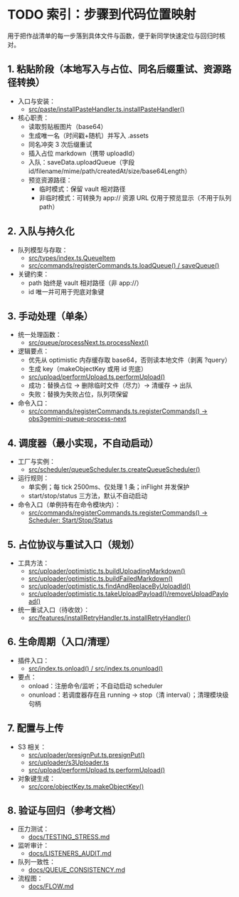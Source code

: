 # TODO 索引：步骤到代码位置映射

用于把作战清单的每一步落到具体文件与函数，便于新同学快速定位与回归时核对。

## 1. 粘贴阶段（本地写入与占位、同名后缀重试、资源路径转换）

- 入口与安装：
  - [src/paste/installPasteHandler.ts.installPasteHandler()](src/paste/installPasteHandler.ts:1)
- 核心职责：
  - 读取剪贴板图片（base64）
  - 生成唯一名（时间戳+随机）并写入 .assets
  - 同名冲突 3 次后缀重试
  - 插入占位 markdown（携带 uploadId）
  - 入队：saveData.uploadQueue（字段 id/filename/mime/path/createdAt/size/base64Length）
  - 预览资源路径：
    - 临时模式：保留 vault 相对路径
    - 非临时模式：可转换为 app:// 资源 URL 仅用于预览显示（不用于队列 path）

## 2. 入队与持久化

- 队列模型与存取：
  - [src/types/index.ts.QueueItem](src/types/index.ts:1)
  - [src/commands/registerCommands.ts.loadQueue() / saveQueue()](src/commands/registerCommands.ts:1)
- 关键约束：
  - path 始终是 vault 相对路径（非 app://）
  - id 唯一并可用于兜底对象键

## 3. 手动处理（单条）

- 统一处理函数：
  - [src/queue/processNext.ts.processNext()](src/queue/processNext.ts:1)
- 逻辑要点：
  - 优先从 optimistic 内存缓存取 base64，否则读本地文件（剥离 ?query）
  - 生成 key（makeObjectKey 或用 id 兜底）
  - [src/upload/performUpload.ts.performUpload()](src/upload/performUpload.ts:1)
  - 成功：替换占位 → 删除临时文件（尽力）→ 清缓存 → 出队
  - 失败：替换为失败占位，队列项保留
- 命令入口：
  - [src/commands/registerCommands.ts.registerCommands() → obs3gemini-queue-process-next](src/commands/registerCommands.ts:1)

## 4. 调度器（最小实现，不自动启动）

- 工厂与实例：
  - [src/scheduler/queueScheduler.ts.createQueueScheduler()](src/scheduler/queueScheduler.ts:1)
- 运行规则：
  - 单实例；每 tick 2500ms、仅处理 1 条；inFlight 并发保护
  - start/stop/status 三方法，默认不自动启动
- 命令入口（单例持有在命令模块内）：
  - [src/commands/registerCommands.ts.registerCommands() → Scheduler: Start/Stop/Status](src/commands/registerCommands.ts:1)

## 5. 占位协议与重试入口（规划）

- 工具方法：
  - [src/uploader/optimistic.ts.buildUploadingMarkdown()](src/uploader/optimistic.ts:1)
  - [src/uploader/optimistic.ts.buildFailedMarkdown()](src/uploader/optimistic.ts:1)
  - [src/uploader/optimistic.ts.findAndReplaceByUploadId()](src/uploader/optimistic.ts:1)
  - [src/uploader/optimistic.ts.takeUploadPayload()/removeUploadPayload()](src/uploader/optimistic.ts:1)
- 统一重试入口（待收敛）：
  - [src/features/installRetryHandler.ts.installRetryHandler()](src/features/installRetryHandler.ts:1)

## 6. 生命周期（入口/清理）

- 插件入口：
  - [src/index.ts.onload() / src/index.ts.onunload()](src/index.ts:1)
- 要点：
  - onload：注册命令/监听；不自动启动 scheduler
  - onunload：若调度器存在且 running → stop（清 interval）；清理模块级句柄

## 7. 配置与上传

- S3 相关：
  - [src/uploader/presignPut.ts.presignPut()](src/uploader/presignPut.ts:1)
  - [src/uploader/s3Uploader.ts](src/uploader/s3Uploader.ts:1)
  - [src/upload/performUpload.ts.performUpload()](src/upload/performUpload.ts:1)
- 对象键生成：
  - [src/core/objectKey.ts.makeObjectKey()](src/core/objectKey.ts:1)

## 8. 验证与回归（参考文档）

- 压力测试：
  - [docs/TESTING_STRESS.md](docs/TESTING_STRESS.md:1)
- 监听审计：
  - [docs/LISTENERS_AUDIT.md](docs/LISTENERS_AUDIT.md:1)
- 队列一致性：
  - [docs/QUEUE_CONSISTENCY.md](docs/QUEUE_CONSISTENCY.md:1)
- 流程图：
  - [docs/FLOW.md](docs/FLOW.md:1)
